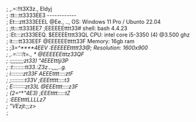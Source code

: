 ;          ,.=:!!t3X3z.,                 Eldyj <br>
;         :tt:::tt3333EE3			           ------------<br>
;         Et:::ztt333EEEL @Ee.,     ..,  OS: Windows 11 Pro / Ubunto 22.04<br>
;        ;tt:::tt333EE7 ;EEEEEEtttt33#  shell: bash 4.4.23<br>
;       :Et:::zt333EEQ. $EEEEEtttt33QL  CPU: intel core i5-3350 (4) @3.500 ghz<br>
;       it::::tt333EEF @EEEEEEttttt33F  Memory: 16gb ram<br>
;      ;3=*^*****4EEV :EEEEEEttttt33@;  Resolution: 1600x900<br>
;      ,.=::::!t=., * @EEEEEEtttz33QF <br>
;     :;;;;;;;;zt33)   "4EEEtttji3P* <br>
;    :t::::::::tt33.:Z3z...,,,,..g. <br>
;    i::::::::zt33F AEEEtttt::::ztF <br>
;  ;:::::::::t33V ;EEEttttt::::t3 <br>
;  E::::::::zt33L @EEEtttt::::z3F <br>
; {2=*^***"*4E3) ;EEEtttt:::::tZ* <br>
;                :EEEttttLLLLz7 <br>
;                 "VEzjt:;;z*>* <br>
;
